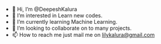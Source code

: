 - 👋 Hi, I’m @DeepeshKalura
- 👀 I’m interested in Learn new codes.
- 🌱 I’m currently learning Machine Learning.
- 💞️ I’m looking to collaborate on to many projects.
- 📫 How to reach me just mail me on lilykalura@gmail.com

<!---
DeepeshKalura/DeepeshKalura is a ✨ special ✨ repository because its `README.md` (this file) appears on your GitHub profile.
You can click the Preview link to take a look at your changes.
--->
